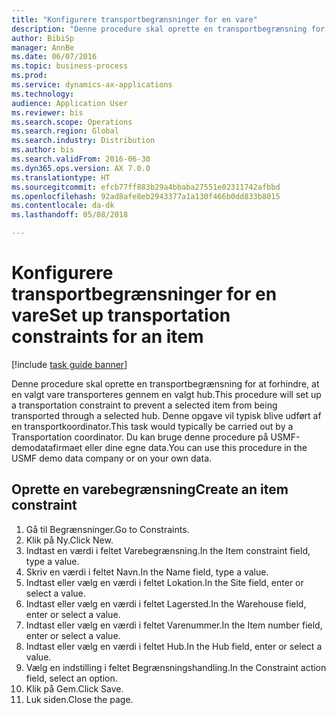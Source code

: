 ```yaml
--- 
title: "Konfigurere transportbegrænsninger for en vare"
description: "Denne procedure skal oprette en transportbegrænsning for at forhindre, at en valgt vare transporteres gennem en valgt hub."
author: BibiSp
manager: AnnBe
ms.date: 06/07/2016
ms.topic: business-process
ms.prod: 
ms.service: dynamics-ax-applications
ms.technology: 
audience: Application User
ms.reviewer: bis
ms.search.scope: Operations
ms.search.region: Global
ms.search.industry: Distribution
ms.author: bis
ms.search.validFrom: 2016-06-30
ms.dyn365.ops.version: AX 7.0.0
ms.translationtype: HT
ms.sourcegitcommit: efcb77ff883b29a4bbaba27551e02311742afbbd
ms.openlocfilehash: 92ad8afe8eb2943377a1a130f466b0dd833b8015
ms.contentlocale: da-dk
ms.lasthandoff: 05/08/2018

---
```

# <a name="set-up-transportation-constraints-for-an-item"></a><span data-ttu-id="0daff-103">Konfigurere transportbegrænsninger for en vare</span><span class="sxs-lookup"><span data-stu-id="0daff-103">Set up transportation constraints for an item</span></span>

[!include [task guide banner](../../includes/task-guide-banner.md)]

<span data-ttu-id="0daff-104">Denne procedure skal oprette en transportbegrænsning for at forhindre, at en valgt vare transporteres gennem en valgt hub.</span><span class="sxs-lookup"><span data-stu-id="0daff-104">This procedure will set up a transportation constraint to prevent a selected item from being transported through a selected hub.</span></span> <span data-ttu-id="0daff-105">Denne opgave vil typisk blive udført af en transportkoordinator.</span><span class="sxs-lookup"><span data-stu-id="0daff-105">This task would typically be carried out by a Transportation coordinator.</span></span> <span data-ttu-id="0daff-106">Du kan bruge denne procedure på USMF-demodatafirmaet eller dine egne data.</span><span class="sxs-lookup"><span data-stu-id="0daff-106">You can use this procedure in the USMF demo data company or on your own data.</span></span>


## <a name="create-an-item-constraint"></a><span data-ttu-id="0daff-107">Oprette en varebegrænsning</span><span class="sxs-lookup"><span data-stu-id="0daff-107">Create an item constraint</span></span>
1. <span data-ttu-id="0daff-108">Gå til Begrænsninger.</span><span class="sxs-lookup"><span data-stu-id="0daff-108">Go to Constraints.</span></span>
2. <span data-ttu-id="0daff-109">Klik på Ny.</span><span class="sxs-lookup"><span data-stu-id="0daff-109">Click New.</span></span>
3. <span data-ttu-id="0daff-110">Indtast en værdi i feltet Varebegrænsning.</span><span class="sxs-lookup"><span data-stu-id="0daff-110">In the Item constraint field, type a value.</span></span>
4. <span data-ttu-id="0daff-111">Skriv en værdi i feltet Navn.</span><span class="sxs-lookup"><span data-stu-id="0daff-111">In the Name field, type a value.</span></span>
5. <span data-ttu-id="0daff-112">Indtast eller vælg en værdi i feltet Lokation.</span><span class="sxs-lookup"><span data-stu-id="0daff-112">In the Site field, enter or select a value.</span></span>
6. <span data-ttu-id="0daff-113">Indtast eller vælg en værdi i feltet Lagersted.</span><span class="sxs-lookup"><span data-stu-id="0daff-113">In the Warehouse field, enter or select a value.</span></span>
7. <span data-ttu-id="0daff-114">Indtast eller vælg en værdi i feltet Varenummer.</span><span class="sxs-lookup"><span data-stu-id="0daff-114">In the Item number field, enter or select a value.</span></span>
8. <span data-ttu-id="0daff-115">Indtast eller vælg en værdi i feltet Hub.</span><span class="sxs-lookup"><span data-stu-id="0daff-115">In the Hub field, enter or select a value.</span></span>
9. <span data-ttu-id="0daff-116">Vælg en indstilling i feltet Begrænsningshandling.</span><span class="sxs-lookup"><span data-stu-id="0daff-116">In the Constraint action field, select an option.</span></span>
10. <span data-ttu-id="0daff-117">Klik på Gem.</span><span class="sxs-lookup"><span data-stu-id="0daff-117">Click Save.</span></span>
11. <span data-ttu-id="0daff-118">Luk siden.</span><span class="sxs-lookup"><span data-stu-id="0daff-118">Close the page.</span></span>


